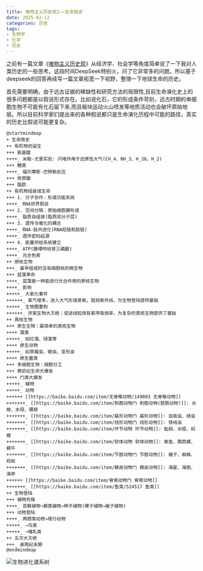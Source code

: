 ```yaml
---
title: 唯物主义历史观2——生命简史
date: 2025-02-12
categories: 历史
tags: 
- 生物学
- 化学
- 历史
---
```


之前有一篇文章《[唯物主义历史观](/2023/08/economic/economic_and_history/)》从经济学、社会学等角度简单说了一下我对人类历史的一些思考。这段时间DeepSeek特别火，问了它非常多的问题。所以基于deepseek的回答再续写一篇文章拓宽一下视野，整理一下地球生命的历史。

首先需要明确，由于远古证据的稀缺性和研究方法的局限性,目前生命演化史上的很多问题都是以假说形式存在。比如说化石，它的形成条件苛刻，远古时期的单细胞生物不可能有化石留下来,而且板块运动火山喷发等地质活动也会破坏原始地层。所以目前科学家们提出来的各种假说都只是生命演化历程中可能的路径，真实的历史比假说可能更复杂。

```plantuml
@startmindmap
+ 生命简史
++ 有机物的诞生
+++ 氨基酸
++++_ 米勒-尤里实验: 闪电作用于还原性大气(CH_4、NH_3、H_2O、H_2)
+++ 糖类
++++_ 福尔摩斯-巴特勒反应
+++ 核苷酸
+++ 脂肪
++ 有机物组装成生命
+++ 1. 分子协作：形成功能系统
++++_ RNA世界假说
+++ 2. 空间分隔：原始细胞膜形成
++++_ 脂质自组装(脂质双分子层)
+++ 3. 遗传与催化的耦合
++++_ RNA-肽共进化(RNA短链和肽链)
++++_ 遗传密码起源
+++ 4. 能量供给系统建立
++++_ ATP(腺嘌呤核苷三磷酸)
++++_ 光合色素
++ 原核生物
+++_ 最早组成的没有细胞核的微生物
+++ 蓝藻革命
++++_ 蓝藻是一种能进行光合作用的原核生物
++++_ 影响
+++++_ 大氧化事件
++++++_ 氧气增多，进入大气形成臭氧，阻挡紫外线，为生物登陆提供基础
+++++_ 生物圈重构
++++++_ 厌氧生物大灭绝；促进线粒体有氧呼吸效率，为复杂的真核生物提供了基础
++ 真核生物
+++ 原生生物：最简单的真核生物
++++ 藻类
+++++_ 如红藻、绿藻等
++++ 原生动物
+++++_ 如草履虫、眼虫、变形虫
++++ 原生菌类
+++ 多细胞生物：细胞分工
+++ 寒武纪生命大爆发
++++ 门类大爆发
+++++_ 植物
+++++_ 动物
++++++ [[https://baike.baidu.com/item/无脊椎动物/149803 无脊椎动物]]
+++++++_ [[https://baike.baidu.com/item/刺胞动物门 刺胞动物(腔肠动物)]]: 水螅、水母、珊瑚
+++++++_ [[https://baike.baidu.com/item/扁形动物门 扁形动物]]: 血吸虫、绦虫
+++++++_ [[https://baike.baidu.com/item/线形动物门 线形动物]]: 铁线虫
+++++++_ [[https://baike.baidu.com/item/环节动物 环节动物]]: 蚯蚓、水蛭、蚂蝗
+++++++_ [[https://baike.baidu.com/item/软体动物 软体动物]]: 章鱼、鹦鹉螺、蜗牛
+++++++_ [[https://baike.baidu.com/item/节肢动物门 节肢动物]]: 蝎子、蜘蛛、蚂蚁
+++++++_ [[https://baike.baidu.com/item/棘皮动物门 棘皮动物]]: 海星、海胆、海参
++++++ [[https://baike.baidu.com/item/脊索动物门 脊索动物]]
+++++++_ [[https://baike.baidu.com/item/鱼类/524517 鱼类]]
++ 生物登陆
+++ 植物先锋
++++_ 苔藓植物→蕨类植物→种子植物(裸子植物→被子植物)
+++ 动物登陆
++++_ 两栖类动物→爬行动物
+++++_ →鸟类
+++++_ →哺乳类
++ 五次大灭绝
+++_ 奥陶纪末期
@endmindmap
```

![生物进化谱系树](http://www.dindon.com.tw/userfile/358/m-014.gif)

